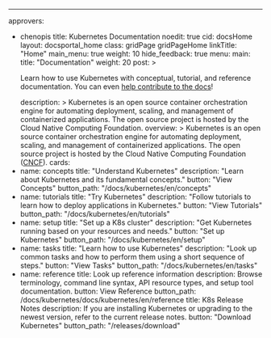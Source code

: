 ---
approvers:
- chenopis
title: Kubernetes Documentation
noedit: true
cid: docsHome
layout: docsportal_home
class: gridPage gridPageHome
linkTitle: "Home"
main_menu: true
weight: 10
hide_feedback: true
menu:
  main:
    title: "Documentation"
    weight: 20
    post: >
      <p>Learn how to use Kubernetes with conceptual, tutorial, and reference documentation. You can even <a href="/editdocs/" data-auto-burger-exclude data-proofer-ignore>help contribute to the docs</a>!</p>
description: >
  Kubernetes is an open source container orchestration engine for automating deployment, scaling, and management of containerized applications. The open source project is hosted by the Cloud Native Computing Foundation.
overview: >
  Kubernetes is an open source container orchestration engine for automating deployment, scaling, and management of containerized applications. The open source project is hosted by the Cloud Native Computing Foundation (<a href="https://www.cncf.io/about">CNCF</a>).
cards:
- name: concepts
  title: "Understand Kubernetes"
  description: "Learn about Kubernetes and its fundamental concepts."
  button: "View Concepts"
  button_path: "/docs/kubernetes/en/concepts"
- name: tutorials
  title: "Try Kubernetes"
  description: "Follow tutorials to learn how to deploy applications in Kubernetes."
  button: "View Tutorials"
  button_path: "/docs/kubernetes/en/tutorials"
- name: setup
  title: "Set up a K8s cluster"
  description: "Get Kubernetes running based on your resources and needs."
  button: "Set up Kubernetes"
  button_path: "/docs/kubernetes/en/setup"
- name: tasks
  title: "Learn how to use Kubernetes"
  description: "Look up common tasks and how to perform them using a short sequence of steps."
  button: "View Tasks"
  button_path: "/docs/kubernetes/en/tasks"
- name: reference
  title: Look up reference information
  description: Browse terminology, command line syntax, API resource types, and setup tool documentation.
  button: View Reference
  button_path: /docs/kubernetes/docs/kubernetes/en/reference
  title: K8s Release Notes
  description: If you are installing Kubernetes or upgrading to the newest version, refer to the current release notes.
  button: "Download Kubernetes"
  button_path: "/releases/download"

